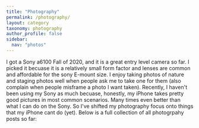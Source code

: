 ```yaml
---
title: "Photography"
permalink: /photography/
layout: category
taxonomy: photography
author_profile: false
sidebar:
  nav: "photos"
---
```


I got a Sony a6100 Fall of 2020, and it is a great entry level camera so far. I picked it becuase it is a relatively small form factor and lenses are common and affordable for the sony E-mount size. I enjoy taking photos of nature and staging photos well when people ask me to take one for them (also complain when people misframe a photo I want taken). Recently, I haven't been using my Sony as much becuase, honestly, my iPhone takes pretty good pictures in most common scenarios. Many times even better than what I can do on the Sony. So I've shifted my photography focus onto things that my iPhone cant do (yet). Below is a full collection of all photogrpahy posts so far: 